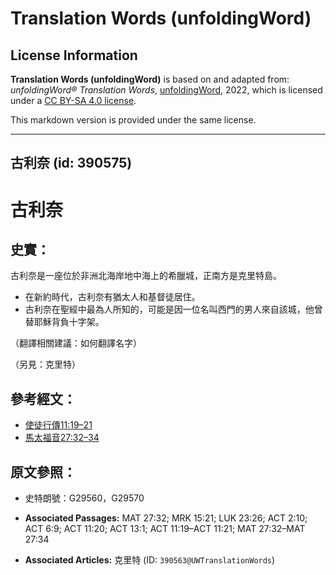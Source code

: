 # Translation Words (unfoldingWord)

## License Information

**Translation Words (unfoldingWord)** is based on and adapted from: _unfoldingWord® Translation Words_, [unfoldingWord](https://unfoldingword.org/utw), 2022, which is licensed under a [CC BY-SA 4.0 license](https://creativecommons.org/licenses/by-sa/4.0/legalcode.en).

This markdown version is provided under the same license.



--------------------------------

## 古利奈 (id: 390575)

古利奈
===

史實：
---

古利奈是一座位於非洲北海岸地中海上的希臘城，正南方是克里特島。

* 在新約時代，古利奈有猶太人和基督徒居住。
* 古利奈在聖經中最為人所知的，可能是因一位名叫西門的男人來自該城，他曾替耶穌背負十字架。

（翻譯相關建議：如何翻譯名字）

（另見：克里特）

參考經文：
-----

* [使徒行傳11:19–21](https://ref.ly/Acts11:19-Acts11:21)
* [馬太福音27:32–34](https://ref.ly/Matt27:32-Matt27:34)

原文參照：
-----

* 史特朗號：G29560，G29570

* **Associated Passages:** MAT 27:32; MRK 15:21; LUK 23:26; ACT 2:10; ACT 6:9; ACT 11:20; ACT 13:1; ACT 11:19–ACT 11:21; MAT 27:32–MAT 27:34
* **Associated Articles:** 克里特 (ID: `390563@UWTranslationWords`)


